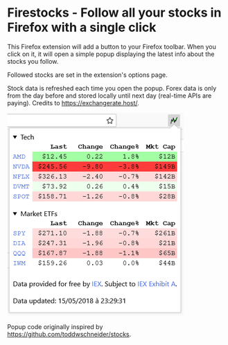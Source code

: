 # Firestocks - Follow all your stocks in Firefox with a single click

This Firefox extension will add a button to your Firefox toolbar.
When you click on it, it will open a simple popup displaying the latest info
about the stocks you follow.

Followed stocks are set in the extension's options page.

Stock data is refreshed each time you open the popup. 
Forex data is only from the day before and stored locally until next day (real-time APIs are paying).
Credits to https://exchangerate.host/.

![Sreenshot](img/screenshot.png)

Popup code originally inspired by https://github.com/toddwschneider/stocks.
